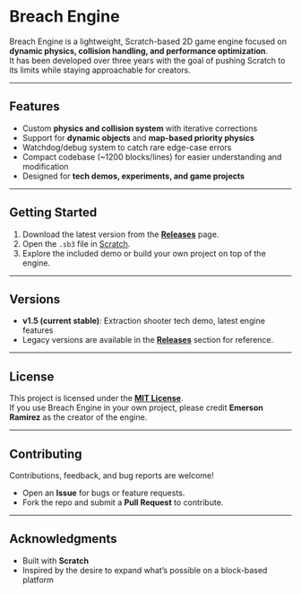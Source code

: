 # Breach Engine

Breach Engine is a lightweight, Scratch-based 2D game engine focused on **dynamic physics, collision handling, and performance optimization**.  
It has been developed over three years with the goal of pushing Scratch to its limits while staying approachable for creators.

---

## Features
- Custom **physics and collision system** with iterative corrections  
- Support for **dynamic objects** and **map-based priority physics**  
- Watchdog/debug system to catch rare edge-case errors  
- Compact codebase (~1200 blocks/lines) for easier understanding and modification  
- Designed for **tech demos, experiments, and game projects**  

---

## Getting Started
1. Download the latest version from the **[Releases](https://github.com/MtnMCG/Breach-Engine/releases)** page.  
2. Open the `.sb3` file in [Scratch](https://scratch.mit.edu/download).  
3. Explore the included demo or build your own project on top of the engine.  

---

## Versions
- **v1.5 (current stable)**: Extraction shooter tech demo, latest engine features  
- Legacy versions are available in the **[Releases](https://github.com/MtnMCG/Breach-Engine/releases)** section for reference.  

---

## License
This project is licensed under the **[MIT License](https://github.com/MtnMCG/Breach-Engine/blob/main/LICENSE)**.  
If you use Breach Engine in your own project, please credit **Emerson Ramirez** as the creator of the engine.  

---

## Contributing
Contributions, feedback, and bug reports are welcome!  
- Open an **Issue** for bugs or feature requests.  
- Fork the repo and submit a **Pull Request** to contribute.  

---

## Acknowledgments
- Built with **Scratch**  
- Inspired by the desire to expand what’s possible on a block-based platform  
